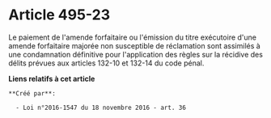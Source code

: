 # Article 495-23

Le paiement de l'amende forfaitaire ou l'émission du titre exécutoire d'une amende forfaitaire majorée non susceptible de
réclamation sont assimilés à une condamnation définitive pour l'application des règles sur la récidive des délits prévues aux
articles 132-10 et 132-14 du code pénal.

**Liens relatifs à cet article**

	**Créé par**:

	  - Loi n°2016-1547 du 18 novembre 2016 - art. 36
